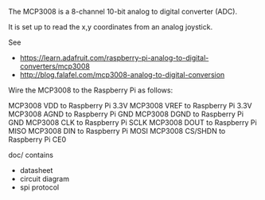 The MCP3008 is a 8-channel 10-bit analog to digital converter (ADC). 

It is set up to read the x,y coordinates from an analog joystick.

See 
- https://learn.adafruit.com/raspberry-pi-analog-to-digital-converters/mcp3008
- http://blog.falafel.com/mcp3008-analog-to-digital-conversion

Wire the MCP3008 to the Raspberry Pi as follows:

MCP3008 VDD to Raspberry Pi 3.3V
MCP3008 VREF to Raspberry Pi 3.3V
MCP3008 AGND to Raspberry Pi GND
MCP3008 DGND to Raspberry Pi GND
MCP3008 CLK to Raspberry Pi SCLK
MCP3008 DOUT to Raspberry Pi MISO
MCP3008 DIN to Raspberry Pi MOSI
MCP3008 CS/SHDN to Raspberry Pi CE0

doc/ contains

- datasheet
- circuit diagram
- spi protocol


